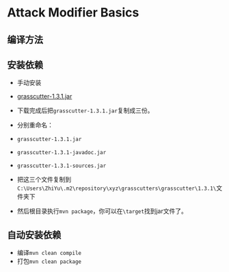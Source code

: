 # Attack Modifier Basics

## 编译方法

##  安装依赖
* 手动安装
* [grasscutter-1.3.1.jar](https://github.com/Grasscutters/Grasscutter/releases/download/v1.3.1/grasscutter-1.3.1.jar)

* 下载完成后把`grasscutter-1.3.1.jar`复制成三份。

* 分别重命名：
* `grasscutter-1.3.1.jar`

* `grasscutter-1.3.1-javadoc.jar`

* `grasscutter-1.3.1-sources.jar`

* 把这三个文件复制到`C:\Users\ZhiYu\.m2\repository\xyz\grasscutters\grasscutter\1.3.1\`文件夹下

* 然后根目录执行`mvn package`，你可以在`\target`找到jar文件了。

## 自动安装依赖

* 编译`mvn clean compile`
* 打包`mvn clean package`

